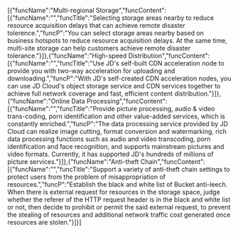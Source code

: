 [{"funcName":"Multi-regional Storage","funcContent":[{"funcName":"","funcTitle":"Selecting storage areas nearby to reduce resource acquisition delays that can achieve remote disaster tolerence.","funcP":"You can select storage areas nearby based on business hotspots to reduce resource acquisition delays. At the same time, multi-site storage can help customers achieve remote disaster tolerance."}]},{"funcName":"High-speed Distribution","funcContent":[{"funcName":"","funcTitle":"Use JD's self-built CDN acceleration node to provide you with two-way acceleration for uploading and downloading.","funcP":"With JD's self-created CDN acceleration nodes, you can use JD Cloud's object storage service and CDN services together to achieve full network coverage and fast, efficient content distribution."}]},{"funcName":"Online Data Processing","funcContent":[{"funcName":"","funcTitle":"Provide picture processing, audio & video trans-coding, porn identification and other value-added services, which is constantly enriched.","funcP":"The data processing service provided by JD Cloud can realize image cutting, format conversion and watermarking, rich data processing functions such as audio and video transcoding, porn identification and face recognition, and supports mainstream pictures and video formats. Currently, it has supported JD's hundreds of millions of picture services."}]},{"funcName":"Anti-theft Chain","funcContent":[{"funcName":"","funcTitle":"Support a variety of anti-theft chain settings to protect users from the problem of misappropriation of resources.","funcP":"Establish the black and white list of Bucket anti-leech. When there is external request for resources in the storage space, judge whether the referer of the HTTP request header is in the black and white list or not, then decide to prohibit or permit the said external request, to prevent the stealing of resources and additional network traffic cost generated once resources are stolen."}]}]